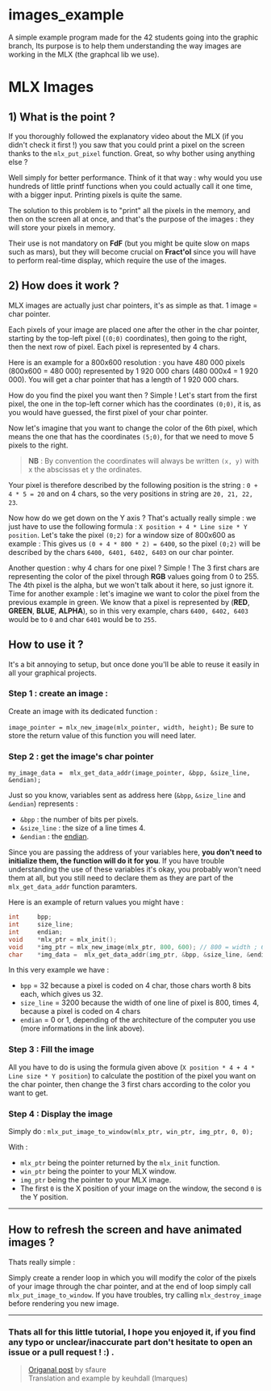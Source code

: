 # images_example
A simple example program made for the 42 students going into the graphic branch, Its purpose is to help them understanding the way images are working in the MLX (the graphcal lib we use).

# MLX Images
## 1) What is the point ?

If you thoroughly followed the explanatory video about the MLX (if you didn't check it first !) you saw that you could print a pixel on the screen thanks to the `mlx_put_pixel` function. Great, so why bother using anything else ?

Well simply for better performance. Think of it that way : why would you use hundreds of little printf functions when you could actually call it one time, with a bigger input. Printing pixels is quite the same.

The solution to this problem is to "print" all the pixels in the memory, and then on the screen all at once, and that's the purpose of the images : they will store your pixels in memory.

Their use is not mandatory on **FdF** (but you might be quite slow on maps such as mars), but they will become crucial on **Fract'ol** since you will have to perform real-time display, which require the use of the images.

## 2) How does it work ?

MLX images are actually just char pointers, it's as simple as that. 1 image = char pointer.

Each pixels of your image are placed one after the other in the char pointer, starting by the top-left pixel (`(0;0)` coordinates), then going to the right, then the next row of pixel. Each pixel is represented by 4 chars.

Here is an example for a 800x600 resolution : you have 480 000 pixels (800x600 = 480 000) represented by 1 920 000 chars (480 000x4 = 1 920 000).
You will get a char pointer that has a length of 1 920 000 chars.

How do you find the pixel you want then ? Simple ! Let's start from the first pixel, the one in the top-left corner which has the coordinates `(0;0)`, it is, as you would have guessed, the first pixel of your char pointer.

Now let's imagine that you want to change the color of the 6th pixel, which means the one that has the coordinates `(5;0)`, for that we need to move 5 pixels to the right.
> **NB** : By convention the coordinates will always be written `(x, y)` with x the abscissas et y the ordinates.

Your pixel is therefore described by the following position is the string : `0 + 4 * 5 = 20` and on 4 chars, so the very positions in string are `20, 21, 22, 23`.

Now how do we get down on the Y axis ? That's actually really simple : we just have to use the following formula : `X position + 4 * Line size * Y position`.
Let's take the pixel `(0;2)` for a window size of 800x600 as example :
This gives us `(0 + 4 * 800 * 2) = 6400`, so the pixel `(0;2)` will be described by the chars `6400, 6401, 6402, 6403` on our char pointer.

Another question : why 4 chars for one pixel ? Simple ! The 3 first chars are representing the color of the pixel through **RGB** values going from 0 to 255. The 4th pixel is the alpha, but we won't talk about it here, so just ignore it.
Time for another example : let's imagine we want to color the pixel from the previous example in green. We know that a pixel is represented by (**RED**, **GREEN**, **BLUE**, **ALPHA**), so in this very example, chars `6400, 6402, 6403` would be to `0` and char `6401` would be to `255`.

## How to use it ?

It's a bit annoying to setup, but once done you'll be able to reuse it easily in all your graphical projects.

### Step 1 : create an image :

Create an image with its dedicated function :

`image_pointer = mlx_new_image(mlx_pointer, width, height);`
Be sure to store the return value of this function you will need later.

### Step 2 : get the image's char pointer

``my_image_data =  mlx_get_data_addr(image_pointer, &bpp, &size_line, &endian);``

Just so you know, variables sent as address here (`&bpp`, `&size_line` and `&endian`) represents :
- `&bpp` : the number of bits per pixels.
- `&size_line` : the size of a line times 4.
- `&endian` : the [endian](https://en.wikipedia.org/wiki/Endianness).

Since you are passing the address of your variables here, **you don't need to initialize them, the function will do it for you**. If you have trouble understanding the use of these variables it's okay, you probably won't need them at all, but you still need to declare them as they are part of the `mlx_get_data_addr` function paramters.

Here is an example of return values you might have :

```c
int     bpp;
int     size_line;
int     endian;
void    *mlx_ptr = mlx_init();
void    *img_ptr = mlx_new_image(mlx_ptr, 800, 600); // 800 = width ; 600 = height
char    *img_data =  mlx_get_data_addr(img_ptr, &bpp, &size_line, &endian);
```
In this very example we have :
 - `bpp` = 32 because a pixel is coded on 4 char, those chars worth 8 bits each, which gives us 32.
 - `size_line` = 3200 because the width of one line of pixel is 800, times 4, because a pixel is coded on 4 chars
 - `endian` = 0 or 1, depending of the architecture of the computer you use (more informations in the link above).

### Step 3 : Fill the image

All you have to do is using the formula given above (`X position * 4 + 4 * Line size * Y position`) to calculate the postition of the pixel you want on the char pointer, then change the 3 first chars according to the color you want to get.

### Step 4 : Display the image

Simply do : `mlx_put_image_to_window(mlx_ptr, win_ptr, img_ptr, 0, 0);`

With :
- `mlx_ptr` being the pointer returned by the `mlx_init` function.
- `win_ptr` being the pointer to your MLX window.
- `img_ptr` being the pointer to your MLX image.
- The first `0` is the X position of your image on the window, the second `0` is the Y position.

---

## How to refresh the screen and have animated images ?

Thats really simple :

Simply create a render loop in which you will modify the color of the pixels of your image through the char pointer, and at the end of loop simply call `mlx_put_image_to_window`.
If you have troubles, try calling `mlx_destroy_image` before rendering you new image.

---

### Thats all for this little tutorial, I hope you enjoyed it, if you find any typo or unclear/inaccurate part don't hesitate to open an issue or a pull request ! :) .

> [Origanal post](https://forum.intra.42.fr/topics/16245/messages) by sfaure\
> Translation and example by keuhdall (lmarques)
